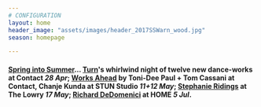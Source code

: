 ```yaml
---
# CONFIGURATION
layout: home
header_image: "assets/images/header_2017SSWarn_wood.jpg"
season: homepage

---
```

#### [Spring into Summer](/current/2017-springsummer)… [Turn](/current/2017-turn)'s whirlwind night of twelve new dance-works at Contact *28 Apr*; [Works Ahead](/current/2017-worksahead) by Toni-Dee Paul + Tom Cassani at Contact, Chanje Kunda at STUN Studio *11+12 May*; [Stephanie Ridings](/current/2017-springsummer/ridings) at The Lowry *17 May*; [Richard DeDomenici](/current/2017-springsummer/redux) at HOME *5 Jul*.
